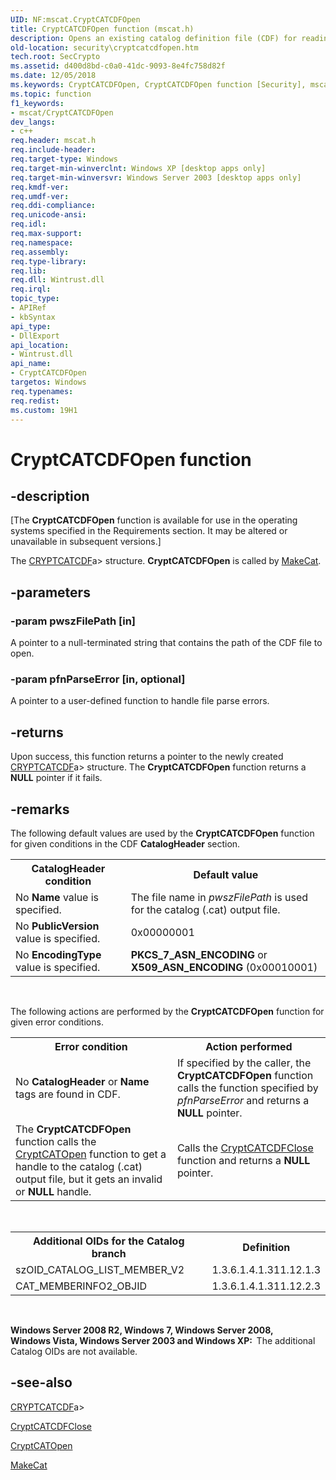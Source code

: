 ```yaml
---
UID: NF:mscat.CryptCATCDFOpen
title: CryptCATCDFOpen function (mscat.h)
description: Opens an existing catalog definition file (CDF) for reading and initializes a CRYPTCATCDF structure.
old-location: security\cryptcatcdfopen.htm
tech.root: SecCrypto
ms.assetid: d400d8bd-c0a0-41dc-9093-8e4fc758d82f
ms.date: 12/05/2018
ms.keywords: CryptCATCDFOpen, CryptCATCDFOpen function [Security], mscat/CryptCATCDFOpen, security.cryptcatcdfopen
ms.topic: function
f1_keywords:
- mscat/CryptCATCDFOpen
dev_langs:
- c++
req.header: mscat.h
req.include-header: 
req.target-type: Windows
req.target-min-winverclnt: Windows XP [desktop apps only]
req.target-min-winversvr: Windows Server 2003 [desktop apps only]
req.kmdf-ver: 
req.umdf-ver: 
req.ddi-compliance: 
req.unicode-ansi: 
req.idl: 
req.max-support: 
req.namespace: 
req.assembly: 
req.type-library: 
req.lib: 
req.dll: Wintrust.dll
req.irql: 
topic_type:
- APIRef
- kbSyntax
api_type:
- DllExport
api_location:
- Wintrust.dll
api_name:
- CryptCATCDFOpen
targetos: Windows
req.typenames: 
req.redist: 
ms.custom: 19H1
---
```


# CryptCATCDFOpen function


## -description


<p class="CCE_Message">[The  <b>CryptCATCDFOpen</b> function is available for use in the operating systems specified in the Requirements section. It may be altered or unavailable in subsequent versions.]

The [CRYPTCATCDF](https://docs.microsoft.com/windows/desktop/api/mscat/ns-mscat-cryptcatcdf)a> structure.   <b>CryptCATCDFOpen</b> is called by <a href="https://docs.microsoft.com/windows/desktop/SecCrypto/makecat">MakeCat</a>.


## -parameters




### -param pwszFilePath [in]

A pointer to a null-terminated string that contains the path of the CDF file to open.


### -param pfnParseError [in, optional]

A pointer to a user-defined function to handle file parse errors.


## -returns



Upon success, this function returns a pointer to the newly created [CRYPTCATCDF](https://docs.microsoft.com/windows/desktop/api/mscat/ns-mscat-cryptcatcdf)a> structure. The <b>CryptCATCDFOpen</b> function returns a <b>NULL</b> pointer if it fails.




## -remarks



The following default values are used by the <b>CryptCATCDFOpen</b> function for given conditions in the CDF <b>CatalogHeader</b> section.

<table>
<tr>
<th><b>CatalogHeader</b> condition</th>
<th>Default value</th>
</tr>
<tr>
<td>
No <b>Name</b> value is specified.

</td>
<td>
The file name in <i>pwszFilePath</i> is used for the catalog (.cat) output file.

</td>
</tr>
<tr>
<td>
No <b>PublicVersion</b> value is specified.

</td>
<td>
0x00000001

</td>
</tr>
<tr>
<td>
No <b>EncodingType</b> value is specified.

</td>
<td>
<b>PKCS_7_ASN_ENCODING</b> or <b>X509_ASN_ENCODING</b> (0x00010001)

</td>
</tr>
</table>
 

The following actions are performed by the <b>CryptCATCDFOpen</b> function for given error conditions.

<table>
<tr>
<th>Error condition</th>
<th>Action performed</th>
</tr>
<tr>
<td>
No <b>CatalogHeader</b> or <b>Name</b> tags are found in CDF.

</td>
<td>
If specified by the caller, the <b>CryptCATCDFOpen</b> function calls the function specified by <i>pfnParseError</i> and returns a <b>NULL</b> pointer.

</td>
</tr>
<tr>
<td>
The <b>CryptCATCDFOpen</b> function calls the <a href="https://docs.microsoft.com/windows/desktop/api/mscat/nf-mscat-cryptcatopen">CryptCATOpen</a> function to get a handle to the catalog (.cat) output file, but it gets an invalid or <b>NULL</b> handle.

</td>
<td>
Calls the <a href="https://docs.microsoft.com/windows/desktop/api/mscat/nf-mscat-cryptcatcdfclose">CryptCATCDFClose</a> function and returns a <b>NULL</b> pointer.

</td>
</tr>
</table>
 

<table>
<tr>
<th>Additional OIDs for the Catalog branch</th>
<th>Definition</th>
</tr>
<tr>
<td>
szOID_CATALOG_LIST_MEMBER_V2

</td>
<td>
1.3.6.1.4.1.311.12.1.3

</td>
</tr>
<tr>
<td>
CAT_MEMBERINFO2_OBJID

</td>
<td>
1.3.6.1.4.1.311.12.2.3

</td>
</tr>
</table>
 

<b>Windows Server 2008 R2, Windows 7, Windows Server 2008, Windows Vista, Windows Server 2003 and Windows XP:  </b>The additional 	Catalog OIDs are not available.




## -see-also




[CRYPTCATCDF](https://docs.microsoft.com/windows/desktop/api/mscat/ns-mscat-cryptcatcdf)a>



<a href="https://docs.microsoft.com/windows/desktop/api/mscat/nf-mscat-cryptcatcdfclose">CryptCATCDFClose</a>



<a href="https://docs.microsoft.com/windows/desktop/api/mscat/nf-mscat-cryptcatopen">CryptCATOpen</a>



<a href="https://docs.microsoft.com/windows/desktop/SecCrypto/makecat">MakeCat</a>
 

 

